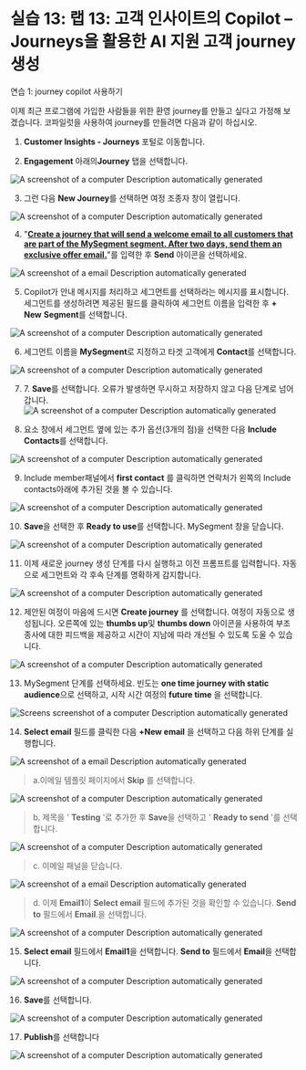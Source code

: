 # 실습 13: 랩 13: 고객 인사이트의 Copilot – Journeys을 활용한 AI 지원 고객 journey 생성

연습 1: journey copilot 사용하기

이제 최근 프로그램에 가입한 사람들을 위한 환영 journey를 만들고 싶다고
가정해 보겠습니다. 코파일럿을 사용하여 journey를 만들려면 다음과 같이
하십시오.

1.  **Customer Insights - Journeys** 포털로 이동합니다.

2.  **Engagement** 아래의**Journey** 탭을 선택합니다.

![A screenshot of a computer Description automatically
generated](./media/image1.png)

3.  그런 다음 **New Journey**를 선택하면 여정 조종자 창이 열립니다.

![A screenshot of a computer Description automatically
generated](./media/image2.png)

4.  "[**Create a journey that will send a welcome email to all customers
    that are part of the MySegment segment. After two days, send them an
    exclusive offer email.**](urn:gd:lg:a:send-vm-keys)"를 입력한 후
    **Send** 아이콘을 선택하세요.

![A screenshot of a email Description automatically
generated](./media/image3.png)

5.  Copilot가 안내 메시지를 처리하고 세그먼트를 선택하라는 메시지를
    표시합니다. 세그먼트를 생성하려면 제공된 필드를 클릭하여 세그먼트
    이름을 입력한 후 **+ New** **Segment**를 선택합니다.

![A screenshot of a computer Description automatically
generated](./media/image4.png)

6.  세그먼트 이름을 **MySegment**로 지정하고 타겟 고객에게 **Contact**를
    선택합니다.

![A screenshot of a computer Description automatically
generated](./media/image5.png)

7.  7\. **Save**를 선택합니다. 오류가 발생하면 무시하고 저장하지 않고
    다음 단계로 넘어갑니다. ![A screenshot of a computer Description
    automatically generated](./media/image6.png)

8.  요소 창에서 세그먼트 옆에 있는 추가 옵션(3개의 점)을 선택한 다음
    **Include Contacts**를 선택합니다.

![A screenshot of a computer Description automatically
generated](./media/image7.png)

9.  Include member패널에서 **first contact** 를 클릭하면 연락처가 왼쪽의
    Include contacts아래에 추가된 것을 볼 수 있습니다.

![A screenshot of a computer Description automatically
generated](./media/image8.png)

10. **Save**을 선택한 후 **Ready to use**를 선택합니다. MySegment 창을
    닫습니다.

![A screenshot of a computer Description automatically
generated](./media/image9.png)

11. 이제 새로운 journey 생성 단계를 다시 실행하고 이전 프롬프트를
    입력합니다. 자동으로 세그먼트와 각 후속 단계를 명확하게 감지합니다.

![A screenshot of a computer Description automatically
generated](./media/image10.png)

12. 제안된 여정이 마음에 드시면 **Create journey** 를 선택합니다. 여정이
    자동으로 생성됩니다. 오른쪽에 있는 **thumbs up**및 **thumbs
    down** 아이콘을 사용하여 부조종사에 대한 피드백을 제공하고 시간이
    지남에 따라 개선될 수 있도록 도울 수 있습니다.

![A screenshot of a computer Description automatically
generated](./media/image11.png)

13. MySegment 단계를 선택하세요. 빈도는 **one time journey with static
    audience**으로 선택하고, 시작 시간 여정의 **future time** 을
    선택합니다.

![Screens screenshot of a computer Description automatically
generated](./media/image12.png)

14. **Select email** 필드를 클릭한 다음 **+New email** 을 선택하고 다음
    하위 단계를 실행합니다.

![A screenshot of a email Description automatically
generated](./media/image13.png)

> a.이메일 템플릿 페이지에서 **Skip** 를 선택합니다.

![A screenshot of a computer Description automatically
generated](./media/image14.png)

> b\. 제목을 ' **Testing** '로 추가한 후 **Save**을 선택하고 ' **Ready
> to send** '를 선택합니다.

![A screenshot of a computer Description automatically
generated](./media/image15.png)

> c\. 이메일 패널을 닫습니다.

![A screenshot of a email Description automatically
generated](./media/image16.png)

> d\. 이제 **Email1**이 **Select email** 필드에 추가된 것을 확인할 수
> 있습니다. **Send to** 필드에서 **Email**.을 선택합니다.

![A screenshot of a computer Description automatically
generated](./media/image17.png)

15. **Select email** 필드에서 **Email1**을 선택합니다. **Send
    to** 필드에서 **Email**을 선택합니다.

![A screenshot of a computer Description automatically
generated](./media/image18.png)

16. **Save**를 선택합니다.

![A screenshot of a computer Description automatically
generated](./media/image19.png)

17. **Publish**를 선택합니다

![A screenshot of a computer Description automatically
generated](./media/image20.png)

